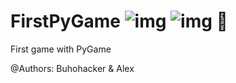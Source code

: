 # FirstPyGame      ![img](https://cdn.rawgit.com/jongracecox/anybadge/master/examples/awesomeness.svg) ![img](https://img.shields.io/badge/buhohacker-FirstPyGame-blue) 🦉
First game with PyGame      

@Authors: Buhohacker & Alex
